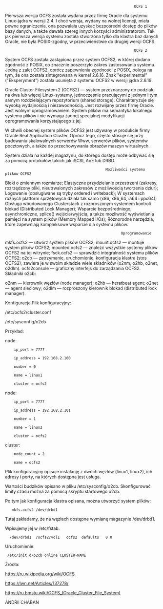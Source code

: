                                                                OCFS 1
Pierwsza wersja OCFS została wydana przez firmę Oracle dla systemu Linux-jądra w wersji 2.4. I choć wersja, wydany na wolnej licencji, miała pewne ograniczenia, ona pozwalała uzyskać bezpośredni dostęp do plików bazy danych, a także dawała szereg innych korzyści administratorom. Tak jak pierwsza wersja systemu została stworzona tylko dla klastra baz danych Oracle, nie była POSIX-zgodny, w przeciwieństwie do drugiej wersji OCFS.

                                                               OCFS 2
System OCFS została zastąpiona przez system OCFS2, w której dodano zgodność z POSIX, co znacznie poszerzyło zakres zastosowania systemu. Jedną z zalet OCFS2, oprócz zapewnienia zgodności z POSIX, polega na tym, że ona została zintegrowana w kernel 2.6.16. Znak "experimental" ("Eksperyment") została usunięta z systemu OCFS2 w wersji jądra 2.6.19.

Oracle Cluster Filesystem 2 (OCFS2) — system przeznaczony do podziału na dwa lub więcej Linux-systemy, jednocześnie pracującymi z jednym i tym samym rozdzielającym repozytorium (shared storage). Charakteryzuje się wysoką wydajnością i niezawodnością. Jest rozwijany przez firmę Oracle. Jest wolnym oprogramowaniem. 
System plików ma semantyka lokalnego systemu plików i nie wymaga żadnej specjalnej modyfikacji oprogramowania korzystającego z jej.

W chwili obecnej system plików OCFS2 jest używany w produkcie firmy Oracle Real Application Cluster. Oprócz tego, często stosuje się przy budowaniu skalowalnych serwerów Www, serwerów plików, systemów pocztowych, a także do przechowywania obrazów maszyn wirtualnych.

System działa na każdej magazynu, do którego dostęp może odbywać się za pomocą protokołów takich jak iSCSI, AoE lub DRBD.

                                                  Możliwości systemu plików OCFS2

Bloki o zmiennym rozmiarze;
Elastyczne przydzielanie przestrzeni (zakresy, rozrzędzony pliki, nieutrwalonych zakresów z możliwością tworzenia dziur);
Logowanie (obsługiwane są tryby ordered i writeback);
W systemach różnych platform sprzętowych działa tak samo (x86, x86_64, ia64 i ppc64);
Obsługa wbudowanego Clusterstack z rozproszonym systemem kontroli blokad (Distributed Lock Manager);
Wsparcie bezpośredniego, asynchroniczne, splice() wejścia/wyjścia, a także możliwość wyświetlania pamięci na system plików (Memory Mapped I/Os);
Różnorodne narzędzia, które zapewniają kompleksowe wsparcie dla systemu plików.

                                                         Oprogramowanie

mkfs.ocfs2 — utwórz system plików OCFS2;
mount.ocfs2 — montuje system plików OCFS2;
mounted.ocfs2 — znaleźć wszystkie systemy plików OCFS2 na tej witrynie;
fsck.ocfs2 — sprawdzić integralność systemu plików OCFS2;
o2cb — zatrzymanie, uruchomienie, konfiguracja klastra (stos OCFS2); zawiera je w swoim składzie wiele składników (o2nm, o2hb, o2net, o2dlm).
ocfs2console — graficzny  interfejs do zarządzania OCFS2.
Składniki o2cb:

o2nm — kierownik węzłów (node manager);
o2hb — heratbeat agent;
o2net — agent sieciowy;
o2dlm — rozproszony kierownik blokad (distributed lock manager).

Konfiguracja
Plik konfiguracyjny:

/etc/ocfs2/cluster.conf

 /etc/sysconfig/o2cb
 
 Przykład:
 
 node:
        
        ip_port = 7777
        
        ip_address = 192.168.2.100
        
        number = 0
        
        name = linux1
        
        cluster = ocfs2
        

node:

        ip_port = 7777
        
        ip_address = 192.168.2.101
        
        number = 1
        
        name = linux2
        
        cluster = ocfs2
        

cluster:

        node_count = 2
        
        name = ocfs2

Plik konfiguracyjny opisuje instalację z dwóch węzłów (linux1, linux2), ich adresy i porty, na których dostępna jest usługa.

Wartości budzików opisano w pliku /etc/sysconfig/o2cb. Skonfigurować limity czasu można za pomocą skryptu startowego o2cb.

Po tym jak konfiguracja klastra opisana, można utworzyć system plików:

       mkfs.ocfs2 /dev/drbd1

Tutaj zakładamy, że na węzłach dostępne wymianę magazynie /dev/drbd1.

Wpisujemy jej w /etc/fstab.

      /dev/drbd1  /ocfs2/vol1   ocfs2  defaults   0 0
      
Uruchomienie:

     /etc/init.d/o2cb online CLUSTER-NAME
     
     
Żródła:

https://ru.wikipedia.org/wiki/OCFS

https://lwn.net/Articles/137278/

https://ru.bmstu.wiki/OCFS_(Oracle_Cluster_File_System)


ANDRII CHABAN 
     



